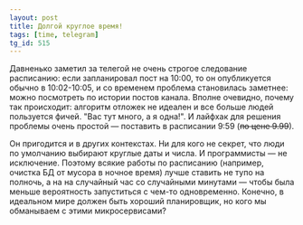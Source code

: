 ```yaml
---
layout: post
title: Долгой круглое время!
tags: [time, telegram]
tg_id: 515
---
```

Давненько заметил за телегой не очень строгое следование расписанию: если запланировал пост на 10:00, то он опубликуется обычно в 10:02-10:05, и со временем проблема становилась заметнее: можно посмотреть по истории постов канала. Вполне очевидно, почему так происходит: алгоритм отложек не идеален и все больше людей пользуется фичей. "Вас тут много, а я одна!". И лайфхак для решения проблемы очень простой — поставить в расписании 9:59 (~~по цене 9.99~~).

Он пригодится и в других контекстах. Ни для кого не секрет, что люди по умолчанию выбирают круглые даты и числа. И программисты — не исключение. Поэтому всякие работы по расписанию (например, очистка БД от мусора в ночное время) лучше ставить не тупо на полночь, а на на случайный час со случайными минутами — чтобы была меньше вероятность запуститься с чем-то одновременно. Конечно, в идеальном мире должен быть хороший планировщик, но кого мы обманываем с этими микросервисами?

